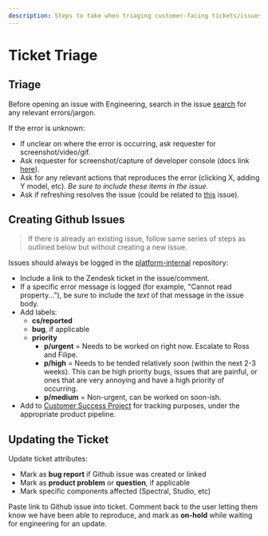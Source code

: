 ```yaml
---
description: Steps to take when triaging customer-facing tickets/issues.
---
```


# Ticket Triage

## Triage

Before opening an issue with Engineering, search in the issue [search](http://github.com/stoplightio/platform-internal/issues) for any relevant errors/jargon.

If the error is unknown:

* If unclear on where the error is occurring, ask requester for screenshot/video/gif.
* Ask requester for screenshot/capture of developer console \(docs link [here](https://support.stoplight.io/hc/en-us/articles/360034152371-Opening-your-browser-s-developer-tools)\).
* Ask for any relevant actions that reproduces the error \(clicking X, adding Y model, etc\). _Be sure to include these items in the issue._
* Ask if refreshing resolves the issue \(could be related to [this](https://github.com/stoplightio/platform-internal/issues/2301) issue\).

## Creating Github Issues

> If there is already an existing issue, follow same series of steps as outlined below but without creating a new issue.

Issues should always be logged in the [platform-internal](https://github.com/stoplightio/platform-internal/issues) repository:

* Include a link to the Zendesk ticket in the issue/comment.
* If a specific error message is logged \(for example, "Cannot read property..."\), be sure to include the _text_ of that message in the issue body.
* Add labels:
  * **cs/reported**
  * **bug**, if applicable
  * **priority**
    * **p/urgent** = Needs to be worked on right now. Escalate to Ross and Filipe.
    * **p/high** = Needs to be tended relatively soon \(within the next 2-3 weeks\). This can be high priority bugs, issues that are painful, or ones that are very annoying and have a high priority of occurring.
    * **p/medium** = Non-urgent, can be worked on soon-ish.
* Add to [Customer Success Project](https://github.com/orgs/stoplightio/projects/5) for tracking purposes, under the appropriate product pipeline.

## Updating the Ticket

Update ticket attributes:

* Mark as **bug report** if Github issue was created or linked
* Mark as **product problem** or **question**, if applicable
* Mark specific components affected \(Spectral, Studio, etc\)

Paste link to Github issue into ticket. Comment back to the user letting them know we have been able to reproduce, and mark as **on-hold** while waiting for engineering for an update.







